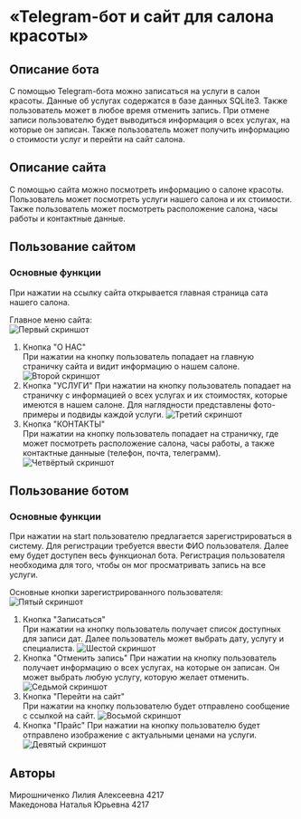 # «Telegram-бот и сайт для салона красоты»  
## Описание бота
С помощью Telegram-бота можно записаться на услуги в салон красоты. Данные об услугах содержатся в базе данных SQLite3. Также пользователь может в любое время отменить запись. При отмене записи пользователю будет выводиться информация о всех услугах, на которые он записан. Также пользователь может получить информацию о стоимости услуг и перейти на сайт салона.
## Описание сайта
С помощью сайта можно посмотреть информацию о салоне красоты. Пользователь может посмотреть услуги нашего салона и их стоимости. Также пользователь может посмотреть расположение салона, часы работы и контактные данные.
## Пользование сайтом
### Основные функции
При нажатии на ссылку сайта открывается главная страница сата нашего салона.

Главное меню сайта:  
![Первый скриншот](https://github.com/Nataxtare/sweetlemon_bot/blob/main/screen/1.png)

1. Кнопка "О НАС"  
При нажатии на кнопку пользователь попадает на главную страничку сайта и видит информацию о нашем салоне.
![Второй скриншот](https://github.com/Nataxtare/sweetlemon_bot/blob/main/screen/2.png)
2. Кнопка "УСЛУГИ"
При нажатии на кнопку пользователь попадает на страничку с информацией о всех услугах и их стоимостях, которые имеются в нашем салоне. Для наглядности представлены фото-примеры и подвиды каждой услуги.
![Третий скриншот](https://github.com/Nataxtare/sweetlemon_bot/blob/main/screen/3.png)
3. Кнопка "КОНТАКТЫ"  
При нажатии на кнопку пользователь попадает на страничку, где может посмотреть расположение салона, часы работы, а также контактные данныые (телефон, почта, телеграмм).
![Четвёртый скриншот](https://github.com/Nataxtare/sweetlemon_bot/blob/main/screen/4.png)
## Пользование ботом  
### Основные функции
При нажатии на start пользователю предлагается зарегистрироваться в систему. Для регистрации требуется ввести ФИО пользователя. Далее ему будет доступен весь функционал бота. Регистрация пользователя необходима для того, чтобы он мог просматривать запись на все услуги.

Основные кнопки зарегистрированного пользователя:  
![Пятый скриншот](https://github.com/Nataxtare/sweetlemon_bot/blob/main/screen/5.png)

1. Кнопка "Записаться"  
При нажатии на кнопку пользователь получает список доступных для записи дат. Далее пользователь может выбрать дату, услугу и специалиста.
![Шестой скриншот](https://github.com/Nataxtare/sweetlemon_bot/blob/main/screen/6.png)
2. Кнопка "Отменить запись"
При нажатии на кнопку пользователь получает информацию о всех услугах, на которые он записан. Он может выбрать любую услугу, которую желает отменить.
![Седьмой скриншот](https://github.com/Nataxtare/sweetlemon_bot/blob/main/screen/7.png)
3. Кнопка "Перейти на сайт"  
При нажатии на кнопку пользователю будет отправлено сообщение с ссылкой на сайт.
![Восьмой скриншот](https://github.com/Nataxtare/sweetlemon_bot/blob/main/screen/8.png)
4. Кнопка "Прайс"
При нажатии на кнопку пользователю будет отправлено изображение с актуальными ценами на услуги. 
![Девятый скриншот](https://github.com/Nataxtare/sweetlemon_bot/blob/main/screen/9.png)
## Авторы   
Мирошниченко Лилия Алексеевна 4217  
Македонова Наталья Юрьевна 4217  
